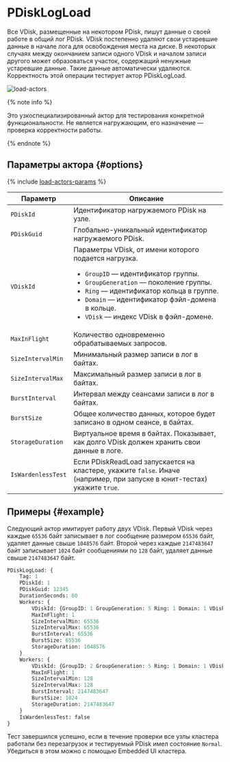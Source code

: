 # PDiskLogLoad

Все VDisk, размещенные на некотором PDisk, пишут данные о своей работе в общий лог PDisk. VDisk постепенно удаляют свои устаревшие данные в начале лога для освобождения места на диске. В некоторых случаях между окончанием записи одного VDisk и началом записи другого может образоваться участок, содержащий ненужные устаревшие данные. Такие данные автоматически удаляются. Корректность этой операции тестирует актор PDiskLogLoad.

![load-actors](../_assets/pdisklogload.svg)

{% note info %}

Это узкоспециализированный актор для тестирования конкретной функциональности. Не является нагружающим, его назначение — проверка корректности работы.

{% endnote %}

## Параметры актора {#options}

{% include [load-actors-params](../_includes/load-actors-params.md) %}

Параметр | Описание
--- | ---
`PDiskId` | Идентификатор нагружаемого PDisk на узле.
`PDiskGuid` | Глобально-уникальный идентификатор нагружаемого PDisk.
`VDiskId` | Параметры VDisk, от имени которого подается нагрузка.<ul><li>`GroupID` — идентификатор группы.</li><li>`GroupGeneration` — поколение группы.</li><li>`Ring` — идентификатор кольца в группе.</li><li>`Domain` — идентификатор фэйл-домена в кольце.</li><li>`VDisk` — индекс VDisk в фэйл-домене.</li></ul>
`MaxInFlight` | Количество одновременно обрабатываемых запросов.
`SizeIntervalMin` | Минимальный размер записи в лог в байтах.
`SizeIntervalMax` | Максимальный размер записи в лог в байтах.
`BurstInterval` | Интервал между сеансами записи в лог в байтах.
`BurstSize` | Общее количество данных, которое будет записано в одном сеансе, в байтах.
`StorageDuration` | Виртуальное время в байтах. Показывает, как долго VDisk должен хранить свои данные в логе.
`IsWardenlessTest` | Если PDiskReadLoad запускается на кластере, укажите `false`. Иначе (например, при запуске в юнит-тестах) укажите `true`.

## Примеры {#example}

Следующий актор имитирует работу двух VDisk. Первый VDisk через каждые `65536` байт записывает в лог сообщение размером `65536` байт, удаляет данные свыше `1048576` байт. Второй через каждые `2147483647` байт записывает `1024` байт сообщениями по `128` байт, удаляет данные свыше `2147483647` байт.

```proto
PDiskLogLoad: {
    Tag: 1
    PDiskId: 1
    PDiskGuid: 12345
    DurationSeconds: 60
    Workers: {
        VDiskId: {GroupID: 1 GroupGeneration: 5 Ring: 1 Domain: 1 VDisk: 1}
        MaxInFlight: 1
        SizeIntervalMin: 65536
        SizeIntervalMax: 65536
        BurstInterval: 65536
        BurstSize: 65536
        StorageDuration: 1048576
    }
    Workers: {
        VDiskId: {GroupID: 2 GroupGeneration: 5 Ring: 1 Domain: 1 VDisk: 1}
        MaxInFlight: 1
        SizeIntervalMin: 128
        SizeIntervalMax: 128
        BurstInterval: 2147483647
        BurstSize: 1024
        StorageDuration: 2147483647
    }
    IsWardenlessTest: false
}
```

Тест завершился успешно, если в течение проверки все узлы кластера работали без перезагрузок и тестируемый PDisk имел состояние `Normal`. Убедиться в этом можно c помощью Embedded UI кластера.
